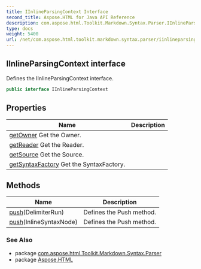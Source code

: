 ```yaml
---
title: IInlineParsingContext Interface
second_title: Aspose.HTML for Java API Reference
description: com.aspose.html.Toolkit.Markdown.Syntax.Parser.IInlineParsingContext interface. Defines the IInlineParsingContext interface
type: docs
weight: 5400
url: /net/com.aspose.html.toolkit.markdown.syntax.parser/iinlineparsingcontext/
---
```

## IInlineParsingContext interface

Defines the IInlineParsingContext interface.

```java
public interface IInlineParsingContext
```

## Properties

| Name | Description |
| --- | --- |
| [getOwner](../../com.aspose.html.toolkit.markdown.syntax.parser/iinlineparsingcontext/owner/) Get the Owner. |
| [getReader](../../com.aspose.html.toolkit.markdown.syntax.parser/iinlineparsingcontext/reader/) Get the Reader. |
| [getSource](../../com.aspose.html.toolkit.markdown.syntax.parser/iinlineparsingcontext/source/) Get the Source. |
| [getSyntaxFactory](../../com.aspose.html.toolkit.markdown.syntax.parser/iinlineparsingcontext/syntaxfactory/) Get the SyntaxFactory. |

## Methods

| Name | Description |
| --- | --- |
| [push](../../com.aspose.html.toolkit.markdown.syntax.parser/iinlineparsingcontext/push/#push_1)(DelimiterRun) | Defines the Push method. |
| [push](../../com.aspose.html.toolkit.markdown.syntax.parser/iinlineparsingcontext/push/#push)(InlineSyntaxNode) | Defines the Push method. |

### See Also

* package [com.aspose.html.Toolkit.Markdown.Syntax.Parser](../../com.aspose.html.toolkit.markdown.syntax.parser/)
* package [Aspose.HTML](../../)
